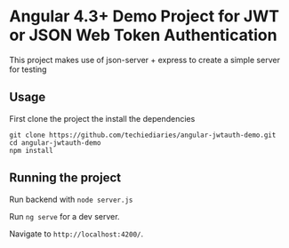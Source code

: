 # Angular 4.3+ Demo Project for JWT or JSON Web Token Authentication

This project makes use of json-server + express to create a simple server for testing 

## Usage

First clone the project the install the dependencies

    git clone https://github.com/techiediaries/angular-jwtauth-demo.git
    cd angular-jwtauth-demo
    npm install 

## Running the project

Run backend with  `node server.js`

Run `ng serve` for a dev server. 

Navigate to `http://localhost:4200/`. 

